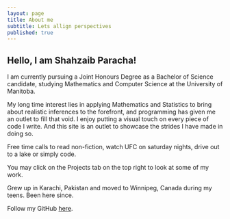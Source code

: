 ```yaml
---
layout: page
title: About me
subtitle: Lets allign perspectives
published: true
---
```

## Hello, I am Shahzaib Paracha!

I am currently pursuing a Joint Honours Degree as a Bachelor of Science candidate, studying Mathematics and Computer Science at the University of Manitoba.

My long time interest lies in applying Mathematics and Statistics to bring about realistic inferences to the forefront, and programming has given me an outlet to fill that void. I enjoy putting a visual touch on every piece of code I write.
And this site is an outlet to showcase the strides I have made in doing so.

Free time calls to read non-fiction, watch UFC on saturday nights, drive out to a lake or simply code.

You may click on the Projects tab on the top right to look at some of my work.

Grew up in Karachi, Pakistan and moved to Winnipeg, Canada during my teens. Been here since.

Follow my GitHub [here](https://github.com/ShahzaibP).
